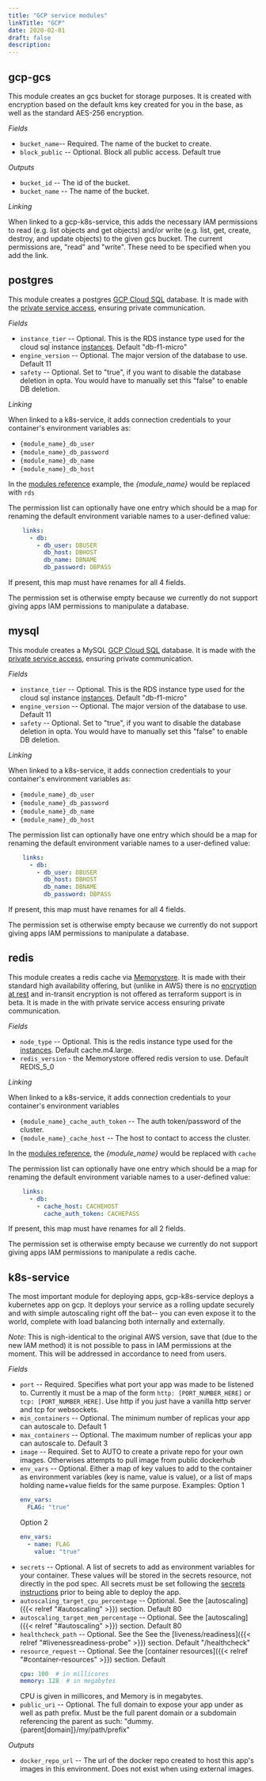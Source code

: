 ```yaml
---
title: "GCP service modules"
linkTitle: "GCP"
date: 2020-02-01
draft: false
description: 
---
```


## gcp-gcs
This module creates an gcs bucket for storage purposes. It is created with encryption based on the default kms key 
created for you in the base, as well as the standard AES-256 encryption.

*Fields*
* `bucket_name`-- Required. The name of the bucket to create.
* `block_public` -- Optional. Block all public access. Default true

*Outputs*
* `bucket_id` -- The id of the bucket.
* `bucket_name` -- The name of the bucket.

*Linking*

When linked to a gcp-k8s-service, this adds the necessary IAM permissions to read
(e.g. list objects and get objects) and/or write (e.g. list, get,
create, destroy, and update objects) to the given gcs bucket.
The current permissions are, "read" and "write". These need to be
specified when you add the link.

## postgres
This module creates a postgres [GCP Cloud SQL](https://cloud.google.com/sql/docs/introduction) database. It is made with
the [private service access](https://cloud.google.com/vpc/docs/private-services-access), ensuring private communication.

*Fields*
* `instance_tier` -- Optional. This is the RDS instance type used for the cloud sql instance [instances](https://cloud.google.com/sql/pricing).
  Default "db-f1-micro"
* `engine_version` -- Optional. The major version of the database to use. Default 11
* `safety` -- Optional. Set to "true", if you want to disable the database deletion in opta. You would have to manually set this "false" to enable DB deletion.

*Linking*

When linked to a k8s-service, it adds connection credentials to your container's environment variables as:

* `{module_name}_db_user`
* `{module_name}_db_password`
* `{module_name}_db_name`
* `{module_name}_db_host`

In the [modules reference](/modules-reference) example, the _{module\_name}_ would be replaced with `rds`

The permission list can optionally have one entry which should be a map for renaming the default environment variable
names to a user-defined value:

```yaml
    links:
      - db:
        - db_user: DBUSER
          db_host: DBHOST
          db_name: DBNAME
          db_password: DBPASS
```
If present, this map must have renames for all 4 fields.

The permission set is otherwise empty because we currently do not support giving apps IAM permissions to manipulate a database.

## mysql
This module creates a MySQL [GCP Cloud SQL](https://cloud.google.com/sql/docs/introduction) database. It is made with
the [private service access](https://cloud.google.com/vpc/docs/private-services-access), ensuring private communication.

*Fields*
* `instance_tier` -- Optional. This is the RDS instance type used for the cloud sql instance [instances](https://cloud.google.com/sql/pricing).
  Default "db-f1-micro"
* `engine_version` -- Optional. The major version of the database to use. Default 11
* `safety` -- Optional. Set to "true", if you want to disable the database deletion in opta. You would have to manually set this "false" to enable DB deletion.

*Linking*

When linked to a k8s-service, it adds connection credentials to your container's environment variables as:

* `{module_name}_db_user`
* `{module_name}_db_password`
* `{module_name}_db_name`
* `{module_name}_db_host`

The permission list can optionally have one entry which should be a map for renaming the default environment variable
names to a user-defined value:

```yaml
    links:
      - db:
        - db_user: DBUSER
          db_host: DBHOST
          db_name: DBNAME
          db_password: DBPASS
```
If present, this map must have renames for all 4 fields.

The permission set is otherwise empty because we currently do not support giving apps IAM permissions to manipulate a database.

## redis
This module creates a redis cache via [Memorystore](https://cloud.google.com/memorystore/docs/redis/redis-overview). 
It is made with their standard high availability offering, but (unlike in AWS) there is no
[encryption at rest](https://stackoverflow.com/questions/58032778/gcp-cloud-memorystore-data-encryption-at-rest)
and in-transit encryption is not offered as terraform support is in beta. It is made in the with private service access
ensuring private communication.

*Fields*
* `node_type` -- Optional. This is the redis instance type used for the [instances](https://aws.amazon.com/elasticache/pricing/).
  Default cache.m4.large.
* `redis_version` - the Memorystore offered redis version to use. Default REDIS_5_0

*Linking*

When linked to a k8s-service, it adds connection credentials to your container's environment variables

* `{module_name}_cache_auth_token` -- The auth token/password of the cluster.
* `{module_name}_cache_host` -- The host to contact to access the cluster.

In the [modules reference](/modules-reference), the _{module\_name}_ would be replaced with `cache`

The permission list can optionally have one entry which should be a map for renaming the default environment variable
names to a user-defined value:

```yaml
    links:
      - db:
        - cache_host: CACHEHOST
          cache_auth_token: CACHEPASS
```
If present, this map must have renames for all 2 fields.

The permission set is otherwise empty because we currently do not support giving apps IAM permissions to manipulate a redis cache.

## k8s-service
The most important module for deploying apps, gcp-k8s-service deploys a kubernetes app on gcp.
It deploys your service as a rolling update securely and with simple autoscaling right off the bat-- you
can even expose it to the world, complete with load balancing both internally and externally.

_Note_: This is nigh-identical to the original AWS version, save that (due to the new IAM method) it is not possible to pass in
IAM permissions at the moment. This will be addressed in accordance to need from users.

*Fields*
* `port` -- Required. Specifies what port your app was made to be listened to. Currently it must be a map of the form
  `http: [PORT_NUMBER_HERE]` or `tcp: [PORT_NUMBER_HERE]`. Use http if you just have a vanilla http server and tcp for
  websockets.
* `min_containers` -- Optional. The minimum number of replicas your app can autoscale to. Default 1
* `max_containers` -- Optional. The maximum number of replicas your app can autoscale to. Default 3
* `image` -- Required. Set to AUTO to create a private repo for your own images. Otherwises attempts to pull image from public dockerhub
* `env_vars` -- Optional. Either a map of key values to add to the container as environment variables (key is name,
  value is value), or a list of maps holding name+value fields for the same purpose.
  Examples:
  Option 1
  ```yaml
  env_vars:
    FLAG: "true"
  ```
  Option 2
  ```yaml
  env_vars:
    - name: FLAG
      value: "true"
  ```
* `secrets` -- Optional. A list of secrets to add as environment variables for your container. These values will be
  stored in the secrets resource, not directly in the pod spec. All secrets must be set following the [secrets instructions](/miscellaneous/secrets)
  prior to being able to deploy the app.
* `autoscaling_target_cpu_percentage` --  Optional. See the [autoscaling]({{< relref "#autoscaling" >}}) section. Default 80
* `autoscaling_target_mem_percentage` -- Optional. See the [autoscaling]({{< relref "#autoscaling" >}}) section. Default 80
* `healthcheck_path` -- Optional. See the See the [liveness/readiness]({{< relref "#livenessreadiness-probe" >}}) section. Default "/healthcheck"
* `resource_request` -- Optional. See the [container resources]({{< relref "#container-resources" >}}) section. Default
  ```yaml
  cpu: 100  # in millicores
  memory: 128  # in megabytes
  ```
  CPU is given in millicores, and Memory is in megabytes.
* `public_uri` -- Optional. The full domain to expose your app under as well as path prefix. Must be the full parent domain or a subdomain referencing the parent as such: "dummy.{parent[domain]}/my/path/prefix"


*Outputs*
* `docker_repo_url` -- The url of the docker repo created to host this app's images in this environment. Does not exist
  when using external images.
